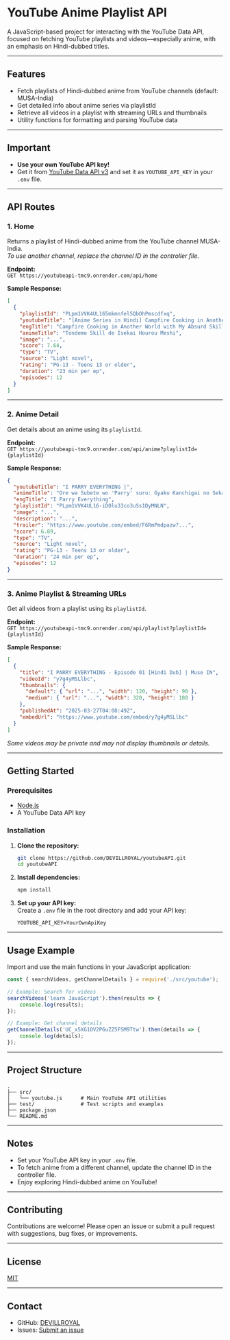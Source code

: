 # YouTube Anime Playlist API

A JavaScript-based project for interacting with the YouTube Data API, focused on fetching YouTube playlists and videos—especially anime, with an emphasis on Hindi-dubbed titles.

---

## Features

- Fetch playlists of Hindi-dubbed anime from YouTube channels (default: MUSA-India)
- Get detailed info about anime series via playlistId
- Retrieve all videos in a playlist with streaming URLs and thumbnails
- Utility functions for formatting and parsing YouTube data

---

## Important

- **Use your own YouTube API key!**
- Get it from [YouTube Data API v3](https://console.developers.google.com/) and set it as `YOUTUBE_API_KEY` in your `.env` file.

---

## API Routes

### 1. Home

Returns a playlist of Hindi-dubbed anime from the YouTube channel MUSA-India.  
_To use another channel, replace the channel ID in the controller file._

**Endpoint:**  
`GET https://youtubeapi-tmc9.onrender.com/api/home`

**Sample Response:**
```json
[
  {
    "playlistId": "PLpm1VVK4UL165mkmnfel5QbOhPmscdfxq",
    "youtubeTitle": "[Anime Series in Hindi] Campfire Cooking in Another World with My Absurd Skill [Hindi dub] | Muse IN",
    "engTitle": "Campfire Cooking in Another World with My Absurd Skill",
    "animeTitle": "Tondemo Skill de Isekai Hourou Meshi",
    "image": "...",
    "score": 7.64,
    "type": "TV",
    "source": "Light novel",
    "rating": "PG-13 - Teens 13 or older",
    "duration": "23 min per ep",
    "episodes": 12
  }
]
```

---

### 2. Anime Detail

Get details about an anime using its `playlistId`.

**Endpoint:**  
`GET https://youtubeapi-tmc9.onrender.com/api/anime?playlistId={playlistId}`

**Sample Response:**
```json
{
  "youtubeTitle": "I PARRY EVERYTHING |",
  "animeTitle": "Ore wa Subete wo 'Parry' suru: Gyaku Kanchigai no Sekai Saikyou wa Boukensha ni Naritai",
  "engTitle": "I Parry Everything",
  "playlistId": "PLpm1VVK4UL16-iDOlu33co3uSs1DyMNLN",
  "image": "...",
  "description": "...",
  "trailer": "https://www.youtube.com/embed/F6RmPmdpazw?...",
  "score": 6.89,
  "type": "TV",
  "source": "Light novel",
  "rating": "PG-13 - Teens 13 or older",
  "duration": "24 min per ep",
  "episodes": 12
}
```

---

### 3. Anime Playlist & Streaming URLs

Get all videos from a playlist using its `playlistId`.

**Endpoint:**  
`GET https://youtubeapi-tmc9.onrender.com/api/playlist?playlistId={playlistId}`

**Sample Response:**
```json
[
  {
    "title": "I PARRY EVERYTHING - Episode 01 [Hindi Dub] | Muse IN",
    "videoId": "y7g4yMSLlbc",
    "thumbnails": {
      "default": { "url": "...", "width": 120, "height": 90 },
      "medium": { "url": "...", "width": 320, "height": 180 }
    },
    "publishedAt": "2025-03-27T04:08:49Z",
    "embedUrl": "https://www.youtube.com/embed/y7g4yMSLlbc"
  }
]
```
_Some videos may be private and may not display thumbnails or details._

---

## Getting Started

### Prerequisites

- [Node.js](https://nodejs.org/)
- A YouTube Data API key

### Installation

1. **Clone the repository:**
    ```bash
    git clone https://github.com/DEVILLROYAL/youtubeAPI.git
    cd youtubeAPI
    ```
2. **Install dependencies:**
    ```bash
    npm install
    ```
3. **Set up your API key:**  
   Create a `.env` file in the root directory and add your API key:
    ```
    YOUTUBE_API_KEY=YourOwnApiKey
    ```

---

## Usage Example

Import and use the main functions in your JavaScript application:

```javascript
const { searchVideos, getChannelDetails } = require('./src/youtube');

// Example: Search for videos
searchVideos('learn JavaScript').then(results => {
    console.log(results);
});

// Example: Get channel details
getChannelDetails('UC_x5XG1OV2P6uZZ5FSM9Ttw').then(details => {
    console.log(details);
});
```

---

## Project Structure

```
.
├── src/
│   └── youtube.js      # Main YouTube API utilities
├── test/               # Test scripts and examples
├── package.json
└── README.md
```

---

## Notes

- Set your YouTube API key in your `.env` file.
- To fetch anime from a different channel, update the channel ID in the controller file.
- Enjoy exploring Hindi-dubbed anime on YouTube!

---

## Contributing

Contributions are welcome! Please open an issue or submit a pull request with suggestions, bug fixes, or improvements.

---

## License

[MIT](LICENSE)

---

## Contact

- GitHub: [DEVILLROYAL](https://github.com/DEVILLROYAL)
- Issues: [Submit an issue](https://github.com/DEVILLROYAL/youtubeAPI/issues)